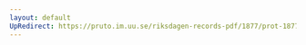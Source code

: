 ```yaml
---
layout: default
UpRedirect: https://pruto.im.uu.se/riksdagen-records-pdf/1877/prot-1877--fk--023/prot-1877--fk--023_002.pdf
---
```

